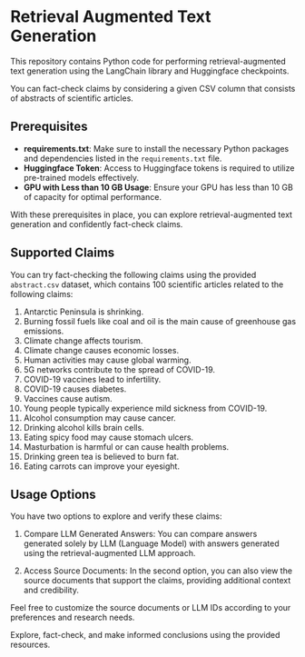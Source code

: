 # Retrieval Augmented Text Generation

This repository contains Python code for performing retrieval-augmented text generation using the LangChain library and Huggingface checkpoints.

You can fact-check claims by considering a given CSV column that consists of abstracts of scientific articles.

## Prerequisites
- **requirements.txt**: Make sure to install the necessary Python packages and dependencies listed in the `requirements.txt` file.
- **Huggingface Token**: Access to Huggingface tokens is required to utilize pre-trained models effectively.
- **GPU with Less than 10 GB Usage**: Ensure your GPU has less than 10 GB of capacity for optimal performance.

With these prerequisites in place, you can explore retrieval-augmented text generation and confidently fact-check claims.

## Supported Claims
You can try fact-checking the following claims using the provided `abstract.csv` dataset, which contains 100 scientific articles related to the following claims:

1. Antarctic Peninsula is shrinking.
2. Burning fossil fuels like coal and oil is the main cause of greenhouse gas emissions.
3. Climate change affects tourism.
4. Climate change causes economic losses.
5. Human activities may cause global warming.
6. 5G networks contribute to the spread of COVID-19.
7. COVID-19 vaccines lead to infertility.
8. COVID-19 causes diabetes.
9. Vaccines cause autism.
10. Young people typically experience mild sickness from COVID-19.
11. Alcohol consumption may cause cancer.
12. Drinking alcohol kills brain cells.
13. Eating spicy food may cause stomach ulcers.
14. Masturbation is harmful or can cause health problems.
15. Drinking green tea is believed to burn fat.
16. Eating carrots can improve your eyesight.

## Usage Options
You have two options to explore and verify these claims:

1. Compare LLM Generated Answers: You can compare answers generated solely by LLM (Language Model) with answers generated using the retrieval-augmented LLM approach.

2. Access Source Documents: In the second option, you can also view the source documents that support the claims, providing additional context and credibility.

Feel free to customize the source documents or LLM IDs according to your preferences and research needs.

Explore, fact-check, and make informed conclusions using the provided resources.
